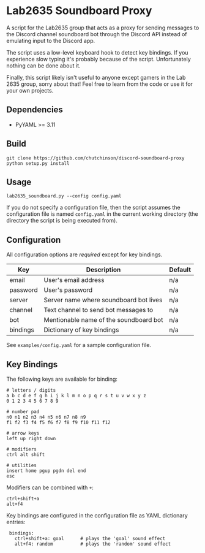 # Lab2635 Soundboard Proxy

A script for the Lab2635 group that acts as a proxy for 
sending messages to the Discord channel soundboard bot through
the Discord API instead of emulating input to the Discord app.

The script uses a low-level keyboard hook to detect key bindings. If
you experience slow typing it's probably because of the script. 
Unfortunately nothing can be done about it.

Finally, this script likely isn't useful to anyone except gamers
in the Lab 2635 group, sorry about that! Feel free to learn from the
code or use it for your own projects.

## Dependencies

 - PyYAML >= 3.11

## Build

    git clone https://github.com/chutchinson/discord-soundboard-proxy
    python setup.py install
    
## Usage

    lab2635_soundboard.py --config config.yaml
    
  If you do not specify a configuration file, then the script
  assumes the configuration file is named `config.yaml` in the
  current working directory (the directory the script is being
  executed from).
  
## Configuration

  All configuration options are *required* except for key bindings.
  
| Key          | Description                              | Default |
| ------------ | ---------------------------------------- | ------- |
| email        | User's email address                     | n/a     |
| password     | User's password                          | n/a     |
| server       | Server name where soundboard bot lives   | n/a     |
| channel      | Text channel to send bot messages to     | n/a     |
| bot          | Mentionable name of the soundboard bot   | n/a     |
| bindings     | Dictionary of key bindings               | n/a     |

  See `examples/config.yaml` for a sample configuration file.
      
## Key Bindings

  The following keys are available for binding:

    # letters / digits
    a b c d e f g h i j k l m n o p q r s t u v w x y z
    0 1 2 3 4 5 6 7 8 9
    
    # number pad
    n0 n1 n2 n3 n4 n5 n6 n7 n8 n9
    f1 f2 f3 f4 f5 f6 f7 f8 f9 f10 f11 f12
    
    # arrow keys
    left up right down
    
    # modifiers
    ctrl alt shift
    
    # utilities
    insert home pgup pgdn del end
    esc
    
  Modifiers can be combined with `+`:

    ctrl+shift+a
    alt+f4
    
  Key bindings are configured in the configuration file as YAML
  dictionary entries:
  
     bindings:
       ctrl+shift+a: goal      # plays the 'goal' sound effect
       alt+f4: random          # plays the 'random' sound effect
